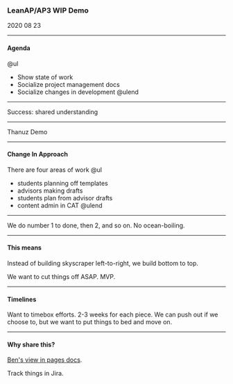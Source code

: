 ### LeanAP/AP3 WIP Demo
2020 08 23

---

#### Agenda

@ul
- Show state of work
- Socialize project management docs
- Socialize changes in development
@ulend

---

Success: shared understanding

---

Thanuz Demo

---

#### Change In Approach

There are four areas of work
@ul
- students planning off templates
- advisors making drafts
- students plan from advisor drafts
- content admin in CAT
@ulend


---

We do number 1 to done, then 2, and so on.  No ocean-boiling.

---

#### This means

Instead of building skyscraper left-to-right, we build bottom to top.

We want to cut things off ASAP.  MVP.

---

#### Timelines

Want to timebox efforts.  2-3 weeks for each piece.  We can push out if we choose to, but we want to put things to bed and move on.

---

#### Why share this?

[Ben's view in pages docs](https://student-platform.pages.devops.eab.com/backend/features/leanap_index.html).

Track things in Jira.
